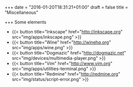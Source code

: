 +++
date = "2016-01-20T18:31:21+01:00"
draft = false
title = "Miscellaneous"

+++
Some elements

  * {{< button title="Inkscape" href="http://inkscape.org" src="img/apps/inkscape.png" >}}
  * {{< button title="Wine" href="http://winehq.org" src="img/apps/wine.png" >}}
  * {{< button title="Dogmazic" href="http://dogmazic.net" src="img/devices/multimedia-player.png" >}}
  * {{< button title="Vim" href="http://www.vim.org" src="img/apps/utilities-terminal.png" >}}
  * {{< button title="Redmine" href="http://redmine.org" src="img/status/script-error.png" >}}
